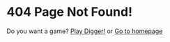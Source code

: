# 404 Page Not Found!
Do you want a game? [Play Digger!](https://OverdueWeevil2-Org.github.io/DOSBox-Emulator/play.html?game=games%2Fdigger-v3.jsdos) or [Go to homepage](/)
